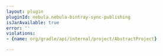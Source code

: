 ```yaml
---
layout: plugin
pluginId: nebula.nebula-bintray-sync-publishing
isJarAvailable: true
error: ''
violations:
- {name: org/gradle/api/internal/project/AbstractProject}

---
```

